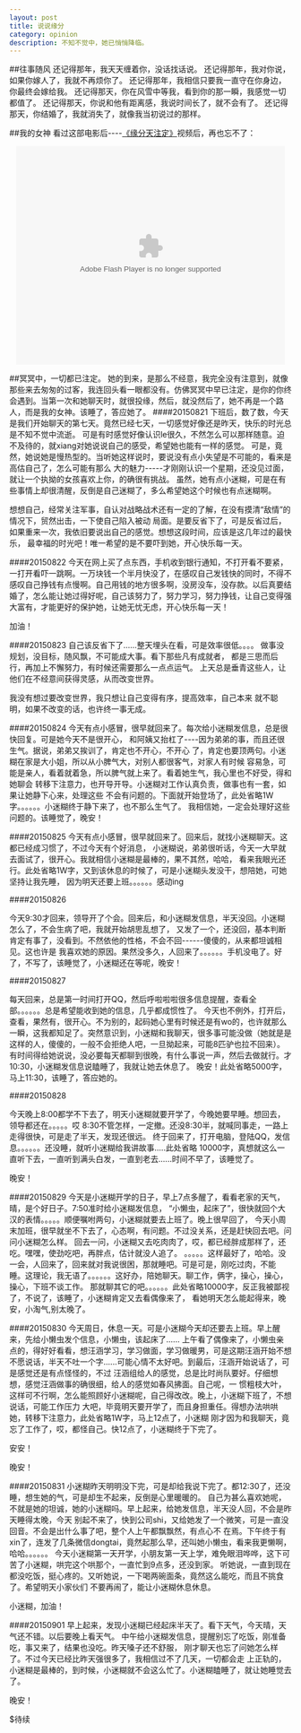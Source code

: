 ```yaml
---
layout: post
title: 说说缘分
category: opinion
description: 不知不觉中，她已悄悄降临。
---
```


##往事随风
还记得那年，我天天缠着你，没话找话说。
还记得那年，我对你说，如果你嫁人了，我就不再烦你了。
还记得那年，我相信只要我一直守在你身边，你最终会嫁给我。
还记得那天，你在风雪中等我，看到你的那一瞬，我感觉一切都值了。
还记得那天，你说和他有距离感，我说时间长了，就不会有了。
还记得那天，你结婚了，我就消失了，就像我当初说过的那样。



##我的女神
看过这部电影后----[《缘分天注定》][sara]视频后，再也忘不了：
<p style="text-align:center"><embed src="http://player.56.com/v_NTY4OTQxNTQ.swf" quality="high" width="480" height="390" align="middle" allowScriptAccess="always" allownetworking="all" allowfullscreen="true" type="application/x-shockwave-flash" wmode="direct"></embed></p>

##冥冥中，一切都已注定。
她的到来，是那么不经意，我完全没有注意到，就像那些来去匆匆的过客，我连回头看一眼都没有。仿佛冥冥中早已注定，是你的你终会遇到。当第一次和她聊天时，就很投缘，然后，就没然后了，她不再是一个路人，而是我的女神。该睡了，答应她了。
####20150821
下班后，数了数，今天是我们开始聊天的第七天。竟然已经七天，一切感觉好像还是昨天，快乐的时光总是不知不觉中流逝。
可是有时感觉好像认识le很久，不然怎么可以那样随意。迫不及待的，就xiang对她说说自己的感受，希望她也能有一样的感觉。
可是，竟然，她说她是慢热型的。当听她这样说时，要说没有点小失望是不可能的，看来是高估自己了，怎么可能有那么
大的魅力-----才刚刚认识一个星期，还没见过面，就让一个执拗的女孩喜欢上你，的确很有挑战。
虽然，她有点小迷糊，可是在有些事情上却很清醒，反倒是自己迷糊了，多么希望她这个时候也有点迷糊啊。

想想自己，经常关注军事，自认对战略战术还有一定的了解，在没有摸清“敌情”的情况下，贸然出击，一下使自己陷入被动
局面。是要反省下了，可是反省过后，如果重来一次，我依旧要说出自己的感觉。想想这段时间，应该是这几年过的最快乐，
最幸福的时光吧！唯一希望的是不要吓到她，开心快乐每一天。

####20150822
今天在网上买了点东西，手机收到银行通知，不打开看不要紧，一打开看吓一跳啊。一万块钱一个半月快没了，在感叹自己发钱快的同时，不得不感叹自己挣钱有点慢啊。自己用钱的地方很多啊，没房没车，没存款。以后真要结婚了，怎么能让她过得好呢，自己该努力了，努力学习，努力挣钱，让自己变得强大富有，才能更好的保护她，让她无忧无虑，开心快乐每一天！

加油！

####20150823
自己该反省下了......整天埋头在看，可是效率很低。。。。
做事没规划，没目标，随风飘，不可能成大事。看下那些凡有成就者，
都是三思而后行，再加上不懈努力，有时候还需要那么一点点运气。
上天总是垂青这些人，让他们在不经意间获得灵感，从而改变世界。

我没有想过要改变世界，我只想让自己变得有序，提高效率，自己本来
就不聪明，如果不改变的话，也许终一事无成。

####20150824
今天有点小感冒，很早就回来了。每次给小迷糊发信息，总是很快回复。可是她今天不是很开心，
和阿姨又抬杠了----因为弟弟的事，而且还很生气。据说，弟弟又挨训了，肯定也不开心，不开心
了，肯定也要顶两句。小迷糊在家是大小姐，所以从小脾气大，对别人都很客气，对家人有时候
容易急，可能是亲人，看着就着急，所以脾气就上来了。看着她生气，我心里也不好受，得和她聊会
转移下注意力，也开导开导。小迷糊对工作认真负责，做事也有一套，如果让她静下心来，处理这些
不会有问题的。下面就开始登场了，此处省略1W字。。。。。。小迷糊终于静下来了，也不那么生气了。
我相信她，一定会处理好这些问题的。该睡觉了，晚安！


####20150825
今天有点小感冒，很早就回来了。回来后，就找小迷糊聊天。这都已经成习惯了，不过今天有个好消息，
小迷糊说，弟弟很听话，今天一大早就去面试了，很开心。我就相信小迷糊是最棒的，果不其然，哈哈，
看来我眼光还行。此处省略1W字，又到该休息的时候了，可是小迷糊头发没干，想陪她，可她坚持让我先睡，
因为明天还要上班。。。。。。感动ing


####20150826

今天9:30才回来，领导开了个会。回来后，和小迷糊发信息，半天没回。小迷糊怎么了，不会生病了吧，我就开始胡思乱想了，
又发了一个，还没回，基本判断肯定有事了，没看到。不然依他的性格，不会不回------傻傻的，从来都坦诚相见。这也许是
我喜欢她的原因。果然没多久，人回来了。。。。。。手机没电了。好了，不写了，该睡觉了，小迷糊还在等呢，晚安！


####20150827

每天回来，总是第一时间打开QQ，然后呼啦啦啦很多信息提醒，查看全部。。。。。。总是希望能收到她的信息，几乎都成惯性了。
今天也不例外，打开后，查看，果然有，很开心。不为别的，起码她心里有时候还是有wo的，也许就那么一瞬，这我都知足了。突然意识到，小迷糊和我聊天，很多事可能没做（她就是是这样的人，傻傻的，一般不会拒绝人吧，一旦拗起来，可能8匹驴也拉不回来）。有时间得给她说说，没必要每天都聊到很晚，有什么事说一声，然后去做就行。才10:30，小迷糊发信息说瞌睡了，我就让她去休息了。  晚安！此处省略5000字，马上11:30，该睡了，答应她的。


####20150828

今天晚上8:00都学不下去了，明天小迷糊就要开学了，今晚她要早睡。想回去，领导都还在。。。。。哎
8:30不管怎样，一定撤。还没8:30半，就喊同事走，一路上走得很快，可是走了半天，发现还很远。
终于回来了，打开电脑，登陆QQ，发信息。。。。。。还没睡，就听小迷糊给我讲故事.....此处省略
10000字，真想就这么一直听下去，一直听到满头白发，一直到老去......时间不早了，该睡觉了。

晚安！

####20150829
今天是小迷糊开学的日子，早上7点多醒了，看看老家的天气，晴，是个好日子。7:50准时给小迷糊发信息，
“小懒虫，起床了”，很快就回个大汉的表情。。。。。顺便嘱咐两句，小迷糊就要去上班了。晚上很早回了，
今天小周末加班，很早就坐不下去了，心态啊，有问题。不过没关系，还是赶快回去吧。问问小迷糊怎么样。
回去一问，小迷糊又去吃肉肉了，哎，都已经胖成那样了，还吃。嘿嘿，使劲吃吧，再胖点，估计就没人追了。
。。。。。这样最好了，哈哈。没一会，人回来了，回来就对我说很困，那就睡吧。可是可是，刚吃过肉，不能
睡。这理论，我无语了。。。。。。这好办，陪她聊天。聊工作，俩字，操心，操心，操心，下班不谈工作。
那就聊其它的吧。。。。。。此处省略10000字，反正我被鄙视了，不说了，该睡了，小迷糊肯定又去看偶像来了，
看她明天怎么能起得来，晚安，小淘气,别太晚了。


####20150830
今天周日，休息一天。可是小迷糊今天却还要去上班。早上醒来，先给小懒虫发个信息，小懒虫，该起床了......
上午看了偶像来了，小懒虫亲点的，得好好看看，想汪涵学习，学习做面，学习做暖男，可是这期汪涵开始不想
不愿说话，半天不吐一个字......可能心情不太好吧。到最后，汪涵开始说话了，可是感觉还是有点怪怪的，不过
汪涵组给人的感觉，总是比时尚队要好。仔细想想，感觉汪涵做事的确很细，给人的感觉如春风拂面。自己呢，一
惯粗枝大叶，这样可不行啊，怎么能照顾好小迷糊呢，自己得改改。晚上，小迷糊下班了，不想说话，可能工作压力
大吧，毕竟明天要开学了，而且身担重任。得想办法哄哄她，转移下注意力，此处省略1W字，马上12点了，小迷糊
刚才因为和我聊天，竟忘了工作了，哎，都怪自己。快12点了，小迷糊终于下完了。

安安！

晚安！

####20150831
小迷糊昨天明明没下完，可是却给我说下完了。都12:30了，还没睡，想生她的气，可是却生不起来，反倒是心里暖暖的。
自己为甚么喜欢她呢，不就是她的坦诚，她的小迷糊吗。早上起来，给她发信息，半天没人回，不会是昨天睡得太晚，今天
别起不来了，快到公司shi，又给她发了一个微笑，可是一直没回音。不会是出什么事了吧，整个人上午都飘飘然，有点心不
在焉。下午终于有xin了，连发了几条微信dongtai，竟然起那么早，还叫她小懒虫，看来我更懒啊，哈哈。。。。。。
今天小迷糊第一天开学，小朋友第一天上学，难免眼泪哗哗，这下可苦了小迷糊，哄完这个哄那个，一直忙到9点多，还没到家。
听她说，一直到现在都没吃饭，挺心疼的。又听她说，一下喝两碗面条，竟然这么能吃，而且不挑食了。希望明天小家伙们
不要再闹了，能让小迷糊休息休息。

小迷糊，加油！

####20150901
早上起来，发现小迷糊已经起床半天了。看下天气，今天晴，天气还不错。以后要晚上看天气。
中午给小迷糊发信息，提醒别忘了吃饭，刚准备吃，事又来了，结果也没吃。昨天嗓子还不舒服，
刚才聊天也忘了问她怎么样了。不过今天已经比昨天强很多了，我相信过不了几天，一切都会走
上正轨的，小迷糊是最棒的，到时候，小迷糊就不会这么忙了。小迷糊瞌睡了，就让她睡觉去了。

晚安！


$待续

[sara]: http://www.56.com/w74/play_album-aid-9007308_vid-NTY4OTQxNTQ.html
